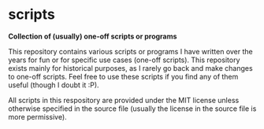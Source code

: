 # scripts
__Collection of (usually) one-off scripts or programs__

This repository contains various scripts or programs I have written over the years for fun or for specific use cases (one-off scripts). This repository exists mainly for historical purposes, as I rarely go back and make changes to one-off scripts. Feel free to use these scripts if you find any of them useful (though I doubt it :P).

All scripts in this respository are provided under the MIT license unless otherwise specified in the source file (usually the license in the source file is more permissive).
